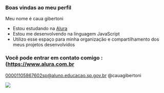 ### Boas vindas ao meu perfil
Meu nome é caua gibertoni

- Estou estudando na [Alura](https://www.alura.com.br)
- Estou me desenvolvendo na linguagem JavaScript
- Utilizo esse espaço para minha organização e compartilhamento dos meus projetos desenvolvidos

### Você pode entrar em contato comigo :(https://www.alura.com.br

00001105867602sp@aluno.educacao.sp.gov.br
@cauagibertoni


![](https://media.tenor.com/4e3Gh3RIy3sAAAAM/surprised-ryan-reynolds.gif)
